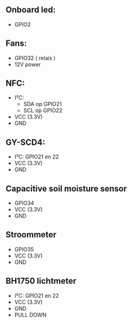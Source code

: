 ## Onboard led: 
- GPIO2

## Fans:
- GPIO32 ( relais )
- 12V power

## NFC:
- I²C:
  - SDA op GPIO21
  - SCL op GPIO22
- VCC (3.3V)
- GND
  
## GY-SCD4:
- I²C: GPIO21 en 22
- VCC (3.3V)
- GND
  
## Capacitive soil moisture sensor
- GPIO34
- VCC (3.3V)
- GND
  
## Stroommeter
- GPIO35
- VCC (3.3V)
- GND

## BH1750 lichtmeter
- I²C: GPIO21 en 22
- VCC (3.3V)
- GND
- PULL DOWN
  


